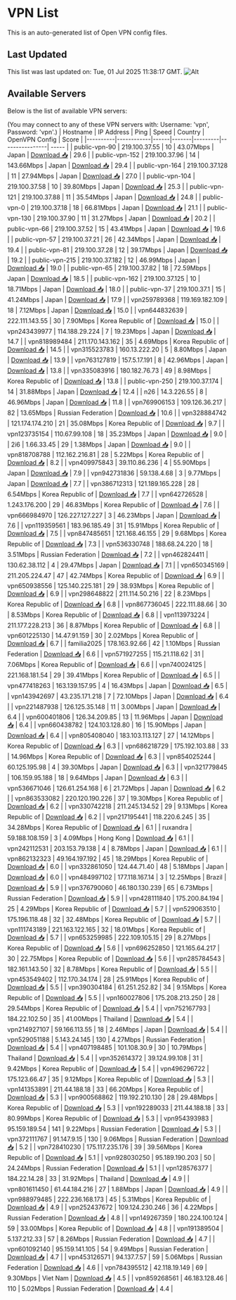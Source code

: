 # VPN List

This is an auto-generated list of Open VPN config files.

## Last Updated

This list was last updated on: Tue, 01 Jul 2025 11:38:17 GMT.
![Alt](https://repobeats.axiom.co/api/embed/186b98318ef1479477931607c1ad7d823f12451f.svg "Repobeats analytics image")

## Available Servers

Below is the list of available VPN servers:

(You may connect to any of these VPN servers with: Username: 'vpn', Password: 'vpn'.)
| Hostname | IP Address | Ping | Speed | Country | OpenVPN Config | Score |
|----------|------------|------|-------|---------|----------------| ----- |
| public-vpn-90 | 219.100.37.55 | 10 | 43.07Mbps | Japan | [Download 📥](./configs/server_0_JP.ovpn) | 29.6 |
| public-vpn-152 | 219.100.37.96 | 14 | 143.66Mbps | Japan | [Download 📥](./configs/server_1_JP.ovpn) | 29.4 |
| public-vpn-164 | 219.100.37.128 | 11 | 27.94Mbps | Japan | [Download 📥](./configs/server_2_JP.ovpn) | 27.0 |
| public-vpn-104 | 219.100.37.58 | 10 | 39.80Mbps | Japan | [Download 📥](./configs/server_3_JP.ovpn) | 25.3 |
| public-vpn-121 | 219.100.37.88 | 11 | 35.54Mbps | Japan | [Download 📥](./configs/server_4_JP.ovpn) | 24.8 |
| public-vpn-0 | 219.100.37.18 | 18 | 66.81Mbps | Japan | [Download 📥](./configs/server_5_JP.ovpn) | 21.1 |
| public-vpn-130 | 219.100.37.90 | 11 | 31.27Mbps | Japan | [Download 📥](./configs/server_6_JP.ovpn) | 20.2 |
| public-vpn-66 | 219.100.37.52 | 15 | 43.41Mbps | Japan | [Download 📥](./configs/server_7_JP.ovpn) | 19.6 |
| public-vpn-57 | 219.100.37.21 | 26 | 42.34Mbps | Japan | [Download 📥](./configs/server_8_JP.ovpn) | 19.4 |
| public-vpn-81 | 219.100.37.28 | 12 | 39.17Mbps | Japan | [Download 📥](./configs/server_9_JP.ovpn) | 19.2 |
| public-vpn-215 | 219.100.37.182 | 12 | 46.99Mbps | Japan | [Download 📥](./configs/server_10_JP.ovpn) | 19.0 |
| public-vpn-65 | 219.100.37.82 | 18 | 72.59Mbps | Japan | [Download 📥](./configs/server_11_JP.ovpn) | 18.5 |
| public-vpn-162 | 219.100.37.125 | 10 | 18.71Mbps | Japan | [Download 📥](./configs/server_12_JP.ovpn) | 18.0 |
| public-vpn-37 | 219.100.37.1 | 15 | 41.24Mbps | Japan | [Download 📥](./configs/server_13_JP.ovpn) | 17.9 |
| vpn259789368 | 119.169.182.109 | 18 | 7.12Mbps | Japan | [Download 📥](./configs/server_14_JP.ovpn) | 15.0 |
| vpn644832639 | 222.111.143.55 | 30 | 7.90Mbps | Korea Republic of | [Download 📥](./configs/server_15_KR.ovpn) | 15.0 |
| vpn243439977 | 114.188.29.224 | 7 | 19.23Mbps | Japan | [Download 📥](./configs/server_16_JP.ovpn) | 14.7 |
| vpn818989484 | 211.170.143.162 | 35 | 4.69Mbps | Korea Republic of | [Download 📥](./configs/server_17_KR.ovpn) | 14.5 |
| vpn315523783 | 160.13.222.20 | 5 | 8.80Mbps | Japan | [Download 📥](./configs/server_18_JP.ovpn) | 13.9 |
| vpn763127819 | 157.5.17.191 | 8 | 42.96Mbps | Japan | [Download 📥](./configs/server_19_JP.ovpn) | 13.8 |
| vpn335083916 | 180.182.76.73 | 49 | 8.98Mbps | Korea Republic of | [Download 📥](./configs/server_20_KR.ovpn) | 13.8 |
| public-vpn-250 | 219.100.37.174 | 14 | 31.88Mbps | Japan | [Download 📥](./configs/server_21_JP.ovpn) | 12.4 |
| n26 | 14.3.226.55 | 8 | 46.96Mbps | Japan | [Download 📥](./configs/server_22_JP.ovpn) | 11.8 |
| vpn769906153 | 109.126.36.217 | 82 | 13.65Mbps | Russian Federation | [Download 📥](./configs/server_23_RU.ovpn) | 10.6 |
| vpn328884742 | 121.174.174.210 | 21 | 35.08Mbps | Korea Republic of | [Download 📥](./configs/server_24_KR.ovpn) | 9.7 |
| vpn123735154 | 110.67.99.108 | 18 | 35.23Mbps | Japan | [Download 📥](./configs/server_25_JP.ovpn) | 9.0 |
| 2i6 | 1.66.33.45 | 29 | 1.38Mbps | Japan | [Download 📥](./configs/server_26_JP.ovpn) | 9.0 |
| vpn818708788 | 112.162.216.81 | 28 | 5.22Mbps | Korea Republic of | [Download 📥](./configs/server_27_KR.ovpn) | 8.2 |
| vpn409975843 | 39.110.86.236 | 4 | 55.90Mbps | Japan | [Download 📥](./configs/server_28_JP.ovpn) | 7.9 |
| vpn942731836 | 59.138.4.68 | 3 | 9.77Mbps | Japan | [Download 📥](./configs/server_29_JP.ovpn) | 7.7 |
| vpn386712313 | 121.189.165.228 | 28 | 6.54Mbps | Korea Republic of | [Download 📥](./configs/server_30_KR.ovpn) | 7.7 |
| vpn642726528 | 1.243.176.200 | 29 | 46.83Mbps | Korea Republic of | [Download 📥](./configs/server_31_KR.ovpn) | 7.6 |
| vpn666984970 | 126.227.127.227 | 3 | 46.23Mbps | Japan | [Download 📥](./configs/server_32_JP.ovpn) | 7.6 |
| vpn119359561 | 183.96.185.49 | 31 | 15.91Mbps | Korea Republic of | [Download 📥](./configs/server_33_KR.ovpn) | 7.5 |
| vpn847485651 | 121.168.46.155 | 29 | 9.68Mbps | Korea Republic of | [Download 📥](./configs/server_34_KR.ovpn) | 7.3 |
| vpn536330748 | 188.68.24.220 | 18 | 3.51Mbps | Russian Federation | [Download 📥](./configs/server_35_RU.ovpn) | 7.2 |
| vpn462824411 | 130.62.38.112 | 4 | 29.47Mbps | Japan | [Download 📥](./configs/server_36_JP.ovpn) | 7.1 |
| vpn650345169 | 211.205.224.47 | 47 | 42.74Mbps | Korea Republic of | [Download 📥](./configs/server_37_KR.ovpn) | 6.9 |
| vpn650938556 | 125.140.225.181 | 29 | 38.93Mbps | Korea Republic of | [Download 📥](./configs/server_38_KR.ovpn) | 6.9 |
| vpn298648822 | 211.114.50.216 | 22 | 8.23Mbps | Korea Republic of | [Download 📥](./configs/server_39_KR.ovpn) | 6.8 |
| vpn867736045 | 222.111.88.66 | 30 | 8.53Mbps | Korea Republic of | [Download 📥](./configs/server_40_KR.ovpn) | 6.8 |
| vpn113973224 | 211.177.228.213 | 36 | 8.87Mbps | Korea Republic of | [Download 📥](./configs/server_41_KR.ovpn) | 6.8 |
| vpn601225130 | 14.47.91.159 | 30 | 2.02Mbps | Korea Republic of | [Download 📥](./configs/server_42_KR.ovpn) | 6.7 |
| familia2025 | 178.163.92.66 | 42 | 1.10Mbps | Russian Federation | [Download 📥](./configs/server_43_RU.ovpn) | 6.6 |
| vpn571927255 | 115.21.118.62 | 31 | 7.06Mbps | Korea Republic of | [Download 📥](./configs/server_44_KR.ovpn) | 6.6 |
| vpn740024125 | 221.168.181.54 | 29 | 39.41Mbps | Korea Republic of | [Download 📥](./configs/server_45_KR.ovpn) | 6.5 |
| vpn477418263 | 163.139.157.95 | 4 | 16.43Mbps | Japan | [Download 📥](./configs/server_46_JP.ovpn) | 6.5 |
| vpn143942697 | 43.235.171.218 | 7 | 72.10Mbps | Japan | [Download 📥](./configs/server_47_JP.ovpn) | 6.4 |
| vpn221487938 | 126.125.35.148 | 11 | 3.00Mbps | Japan | [Download 📥](./configs/server_48_JP.ovpn) | 6.4 |
| vpn600401806 | 126.34.209.85 | 13 | 11.96Mbps | Japan | [Download 📥](./configs/server_49_JP.ovpn) | 6.4 |
| vpn660438782 | 124.103.128.80 | 16 | 15.90Mbps | Japan | [Download 📥](./configs/server_50_JP.ovpn) | 6.4 |
| vpn805408040 | 183.103.113.127 | 27 | 14.12Mbps | Korea Republic of | [Download 📥](./configs/server_51_KR.ovpn) | 6.3 |
| vpn686218729 | 175.192.103.88 | 33 | 14.96Mbps | Korea Republic of | [Download 📥](./configs/server_52_KR.ovpn) | 6.3 |
| vpn854025244 | 60.125.195.98 | 4 | 39.30Mbps | Japan | [Download 📥](./configs/server_53_JP.ovpn) | 6.3 |
| vpn321779845 | 106.159.95.188 | 18 | 9.64Mbps | Japan | [Download 📥](./configs/server_54_JP.ovpn) | 6.3 |
| vpn536671046 | 126.61.254.168 | 6 | 21.72Mbps | Japan | [Download 📥](./configs/server_55_JP.ovpn) | 6.2 |
| vpn863533082 | 220.120.190.226 | 37 | 19.30Mbps | Korea Republic of | [Download 📥](./configs/server_56_KR.ovpn) | 6.2 |
| vpn330742218 | 211.245.134.52 | 29 | 9.13Mbps | Korea Republic of | [Download 📥](./configs/server_57_KR.ovpn) | 6.2 |
| vpn217195441 | 118.220.6.245 | 35 | 34.28Mbps | Korea Republic of | [Download 📥](./configs/server_58_KR.ovpn) | 6.1 |
| ruxandra | 59.188.108.159 | 3 | 4.09Mbps | Hong Kong | [Download 📥](./configs/server_59_HK.ovpn) | 6.1 |
| vpn242112531 | 203.153.79.138 | 4 | 8.78Mbps | Japan | [Download 📥](./configs/server_60_JP.ovpn) | 6.1 |
| vpn862132323 | 49.164.197.192 | 45 | 18.29Mbps | Korea Republic of | [Download 📥](./configs/server_61_KR.ovpn) | 6.0 |
| vpn332861050 | 124.44.71.40 | 48 | 5.18Mbps | Japan | [Download 📥](./configs/server_62_JP.ovpn) | 6.0 |
| vpn484997102 | 177.118.167.14 | 3 | 12.25Mbps | Brazil | [Download 📥](./configs/server_63_BR.ovpn) | 5.9 |
| vpn376790060 | 46.180.130.239 | 65 | 6.73Mbps | Russian Federation | [Download 📥](./configs/server_64_RU.ovpn) | 5.9 |
| vpn428111840 | 175.200.84.194 | 25 | 4.29Mbps | Korea Republic of | [Download 📥](./configs/server_65_KR.ovpn) | 5.7 |
| vpn529063510 | 175.196.118.48 | 32 | 32.48Mbps | Korea Republic of | [Download 📥](./configs/server_66_KR.ovpn) | 5.7 |
| vpn111743189 | 221.163.122.165 | 32 | 18.01Mbps | Korea Republic of | [Download 📥](./configs/server_67_KR.ovpn) | 5.7 |
| vpn653259985 | 222.109.105.15 | 29 | 8.27Mbps | Korea Republic of | [Download 📥](./configs/server_68_KR.ovpn) | 5.6 |
| vpn696252850 | 121.165.64.217 | 30 | 22.75Mbps | Korea Republic of | [Download 📥](./configs/server_69_KR.ovpn) | 5.6 |
| vpn285784543 | 182.161.143.50 | 32 | 8.78Mbps | Korea Republic of | [Download 📥](./configs/server_70_KR.ovpn) | 5.5 |
| vpn453549402 | 112.170.34.174 | 28 | 25.91Mbps | Korea Republic of | [Download 📥](./configs/server_71_KR.ovpn) | 5.5 |
| vpn390304184 | 61.251.252.82 | 34 | 9.15Mbps | Korea Republic of | [Download 📥](./configs/server_72_KR.ovpn) | 5.5 |
| vpn160027806 | 175.208.213.250 | 28 | 29.54Mbps | Korea Republic of | [Download 📥](./configs/server_73_KR.ovpn) | 5.4 |
| vpn752167793 | 184.22.102.50 | 35 | 41.00Mbps | Thailand | [Download 📥](./configs/server_74_TH.ovpn) | 5.4 |
| vpn214927107 | 59.166.113.55 | 18 | 2.46Mbps | Japan | [Download 📥](./configs/server_75_JP.ovpn) | 5.4 |
| vpn529051188 | 5.143.24.145 | 130 | 4.27Mbps | Russian Federation | [Download 📥](./configs/server_76_RU.ovpn) | 5.4 |
| vpn407198485 | 101.108.30.9 | 30 | 10.79Mbps | Thailand | [Download 📥](./configs/server_77_TH.ovpn) | 5.4 |
| vpn352614372 | 39.124.99.108 | 31 | 9.42Mbps | Korea Republic of | [Download 📥](./configs/server_78_KR.ovpn) | 5.4 |
| vpn496296722 | 175.123.66.47 | 35 | 9.12Mbps | Korea Republic of | [Download 📥](./configs/server_79_KR.ovpn) | 5.3 |
| vpn141353891 | 211.44.188.18 | 33 | 66.20Mbps | Korea Republic of | [Download 📥](./configs/server_80_KR.ovpn) | 5.3 |
| vpn900568862 | 119.192.210.130 | 28 | 29.48Mbps | Korea Republic of | [Download 📥](./configs/server_81_KR.ovpn) | 5.3 |
| vpn192289033 | 211.44.188.18 | 33 | 80.99Mbps | Korea Republic of | [Download 📥](./configs/server_82_KR.ovpn) | 5.3 |
| vpn954393983 | 95.159.189.54 | 141 | 9.22Mbps | Russian Federation | [Download 📥](./configs/server_83_RU.ovpn) | 5.3 |
| vpn372111767 | 91.147.9.15 | 130 | 9.06Mbps | Russian Federation | [Download 📥](./configs/server_84_RU.ovpn) | 5.2 |
| vpn728410230 | 175.117.235.176 | 39 | 39.56Mbps | Korea Republic of | [Download 📥](./configs/server_85_KR.ovpn) | 5.1 |
| vpn928030250 | 95.189.190.203 | 50 | 24.24Mbps | Russian Federation | [Download 📥](./configs/server_86_RU.ovpn) | 5.1 |
| vpn128576377 | 184.22.14.28 | 33 | 31.92Mbps | Thailand | [Download 📥](./configs/server_87_TH.ovpn) | 4.9 |
| vpn801611450 | 61.44.184.216 | 27 | 1.88Mbps | Japan | [Download 📥](./configs/server_88_JP.ovpn) | 4.9 |
| vpn988979485 | 222.236.168.173 | 45 | 5.31Mbps | Korea Republic of | [Download 📥](./configs/server_89_KR.ovpn) | 4.9 |
| vpn252437672 | 109.124.230.246 | 36 | 4.22Mbps | Russian Federation | [Download 📥](./configs/server_90_RU.ovpn) | 4.8 |
| vpn149267359 | 180.224.100.124 | 59 | 33.00Mbps | Korea Republic of | [Download 📥](./configs/server_91_KR.ovpn) | 4.8 |
| vpn191389504 | 5.137.212.33 | 57 | 8.26Mbps | Russian Federation | [Download 📥](./configs/server_92_RU.ovpn) | 4.7 |
| vpn601092140 | 95.159.141.105 | 54 | 9.49Mbps | Russian Federation | [Download 📥](./configs/server_93_RU.ovpn) | 4.7 |
| vpn453126571 | 94.137.7.57 | 59 | 5.06Mbps | Russian Federation | [Download 📥](./configs/server_94_RU.ovpn) | 4.6 |
| vpn784395512 | 42.118.19.149 | 69 | 9.30Mbps | Viet Nam | [Download 📥](./configs/server_95_VN.ovpn) | 4.5 |
| vpn859268561 | 46.183.128.46 | 110 | 5.02Mbps | Russian Federation | [Download 📥](./configs/server_96_RU.ovpn) | 4.4 |
